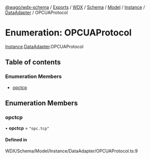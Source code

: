 [@wago/wdx-schema](../README.md) / [Exports](../modules.md) / [WDX](../modules/WDX.md) / [Schema](../modules/WDX.Schema.md) / [Model](../modules/WDX.Schema.Model.md) / [Instance](../modules/WDX.Schema.Model.Instance.md) / [DataAdapter](../modules/WDX.Schema.Model.Instance.DataAdapter.md) / OPCUAProtocol

# Enumeration: OPCUAProtocol

[Instance](../modules/WDX.Schema.Model.Instance.md).[DataAdapter](../modules/WDX.Schema.Model.Instance.DataAdapter.md).OPCUAProtocol

## Table of contents

### Enumeration Members

- [opctcp](WDX.Schema.Model.Instance.DataAdapter.OPCUAProtocol.md#opctcp)

## Enumeration Members

### opctcp

• **opctcp** = ``"opc.tcp"``

#### Defined in

WDX/Schema/Model/Instance/DataAdapter/OPCUAProtocol.ts:9
